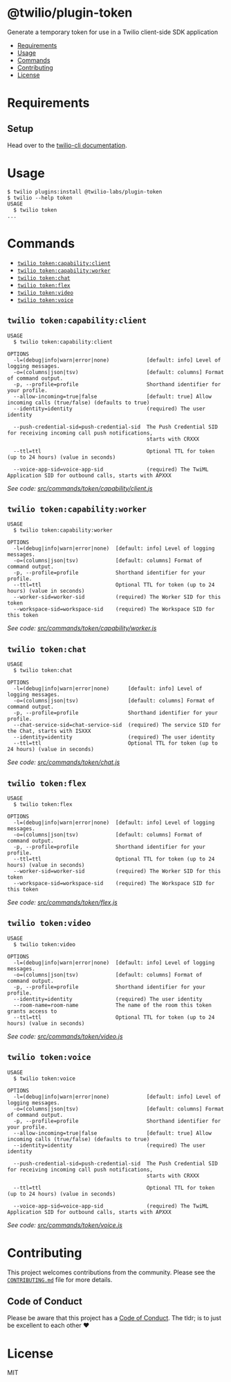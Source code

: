 @twilio/plugin-token
========================

Generate a temporary token for use in a Twilio client-side SDK application

<!-- toc -->
* [Requirements](#requirements)
* [Usage](#usage)
* [Commands](#commands)
* [ Contributing](#contributing)
* [License](#license)
<!-- tocstop -->
# Requirements

## Setup

Head over to the [twilio-cli documentation](https://www.twilio.com/docs/twilio-cli/quickstart).

# Usage

```sh-session
$ twilio plugins:install @twilio-labs/plugin-token
$ twilio --help token
USAGE
  $ twilio token
...
```
# Commands
<!-- commands -->
* [`twilio token:capability:client`](#twilio-tokencapabilityclient)
* [`twilio token:capability:worker`](#twilio-tokencapabilityworker)
* [`twilio token:chat`](#twilio-tokenchat)
* [`twilio token:flex`](#twilio-tokenflex)
* [`twilio token:video`](#twilio-tokenvideo)
* [`twilio token:voice`](#twilio-tokenvoice)

## `twilio token:capability:client`

```
USAGE
  $ twilio token:capability:client

OPTIONS
  -l=(debug|info|warn|error|none)            [default: info] Level of logging messages.
  -o=(columns|json|tsv)                      [default: columns] Format of command output.
  -p, --profile=profile                      Shorthand identifier for your profile.
  --allow-incoming=true|false                [default: true] Allow incoming calls (true/false) (defaults to true)
  --identity=identity                        (required) The user identity

  --push-credential-sid=push-credential-sid  The Push Credential SID for receiving incoming call push notifications,
                                             starts with CRXXX

  --ttl=ttl                                  Optional TTL for token (up to 24 hours) (value in seconds)

  --voice-app-sid=voice-app-sid              (required) The TwiML Application SID for outbound calls, starts with APXXX
```

_See code: [src/commands/token/capability/client.js](https://github.com/twilio-labs/plugin-token/blob/v3.1.3/src/commands/token/capability/client.js)_

## `twilio token:capability:worker`

```
USAGE
  $ twilio token:capability:worker

OPTIONS
  -l=(debug|info|warn|error|none)  [default: info] Level of logging messages.
  -o=(columns|json|tsv)            [default: columns] Format of command output.
  -p, --profile=profile            Shorthand identifier for your profile.
  --ttl=ttl                        Optional TTL for token (up to 24 hours) (value in seconds)
  --worker-sid=worker-sid          (required) The Worker SID for this token
  --workspace-sid=workspace-sid    (required) The Workspace SID for this token
```

_See code: [src/commands/token/capability/worker.js](https://github.com/twilio-labs/plugin-token/blob/v3.1.3/src/commands/token/capability/worker.js)_

## `twilio token:chat`

```
USAGE
  $ twilio token:chat

OPTIONS
  -l=(debug|info|warn|error|none)      [default: info] Level of logging messages.
  -o=(columns|json|tsv)                [default: columns] Format of command output.
  -p, --profile=profile                Shorthand identifier for your profile.
  --chat-service-sid=chat-service-sid  (required) The service SID for the Chat, starts with ISXXX
  --identity=identity                  (required) The user identity
  --ttl=ttl                            Optional TTL for token (up to 24 hours) (value in seconds)
```

_See code: [src/commands/token/chat.js](https://github.com/twilio-labs/plugin-token/blob/v3.1.3/src/commands/token/chat.js)_

## `twilio token:flex`

```
USAGE
  $ twilio token:flex

OPTIONS
  -l=(debug|info|warn|error|none)  [default: info] Level of logging messages.
  -o=(columns|json|tsv)            [default: columns] Format of command output.
  -p, --profile=profile            Shorthand identifier for your profile.
  --ttl=ttl                        Optional TTL for token (up to 24 hours) (value in seconds)
  --worker-sid=worker-sid          (required) The Worker SID for this token
  --workspace-sid=workspace-sid    (required) The Workspace SID for this token
```

_See code: [src/commands/token/flex.js](https://github.com/twilio-labs/plugin-token/blob/v3.1.3/src/commands/token/flex.js)_

## `twilio token:video`

```
USAGE
  $ twilio token:video

OPTIONS
  -l=(debug|info|warn|error|none)  [default: info] Level of logging messages.
  -o=(columns|json|tsv)            [default: columns] Format of command output.
  -p, --profile=profile            Shorthand identifier for your profile.
  --identity=identity              (required) The user identity
  --room-name=room-name            The name of the room this token grants access to
  --ttl=ttl                        Optional TTL for token (up to 24 hours) (value in seconds)
```

_See code: [src/commands/token/video.js](https://github.com/twilio-labs/plugin-token/blob/v3.1.3/src/commands/token/video.js)_

## `twilio token:voice`

```
USAGE
  $ twilio token:voice

OPTIONS
  -l=(debug|info|warn|error|none)            [default: info] Level of logging messages.
  -o=(columns|json|tsv)                      [default: columns] Format of command output.
  -p, --profile=profile                      Shorthand identifier for your profile.
  --allow-incoming=true|false                [default: true] Allow incoming calls (true/false) (defaults to true)
  --identity=identity                        (required) The user identity

  --push-credential-sid=push-credential-sid  The Push Credential SID for receiving incoming call push notifications,
                                             starts with CRXXX

  --ttl=ttl                                  Optional TTL for token (up to 24 hours) (value in seconds)

  --voice-app-sid=voice-app-sid              (required) The TwiML Application SID for outbound calls, starts with APXXX
```

_See code: [src/commands/token/voice.js](https://github.com/twilio-labs/plugin-token/blob/v3.1.3/src/commands/token/voice.js)_
<!-- commandsstop -->
#  Contributing

This project welcomes contributions from the community. Please see the [`CONTRIBUTING.md`](CONTRIBUTING.md) file for more details.

## Code of Conduct

Please be aware that this project has a [Code of Conduct](https://github.com/twilio-labs/.github/blob/master/CODE_OF_CONDUCT.md). The tldr; is to just be excellent to each other ❤️

# License

MIT
